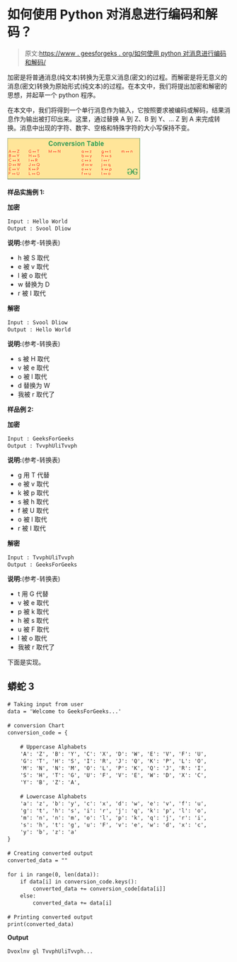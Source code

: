 # 如何使用 Python 对消息进行编码和解码？

> 原文:[https://www . geesforgeks . org/如何使用 python 对消息进行编码和解码/](https://www.geeksforgeeks.org/how-to-encode-and-decode-a-message-using-python/)

加密是将普通消息(纯文本)转换为无意义消息(密文)的过程。而解密是将无意义的消息(密文)转换为原始形式(纯文本)的过程。在本文中，我们将提出加密和解密的思想，并起草一个 python 程序。

在本文中，我们将得到一个单行消息作为输入，它按照要求被编码或解码，结果消息作为输出被打印出来。这里，通过替换 A 到 Z、B 到 Y、… Z 到 A 来完成转换。消息中出现的字符、数字、空格和特殊字符的大小写保持不变。

![](img/bab9f812217727f9b487dcd73a61b02e.png)

**样品实施例 1:**

**加密**

```
Input : Hello World
Output : Svool Dliow

```

**说明:**(参考-转换表)

*   h 被 S 取代
*   e 被 v 取代
*   l 被 o 取代
*   w 替换为 D
*   r 被 I 取代

**解密**

```
Input : Svool Dliow 
Output : Hello World 

```

**说明:**(参考-转换表)

*   s 被 H 取代
*   v 被 e 取代
*   o 被 l 取代
*   d 替换为 W
*   我被 r 取代了

**样品例 2:**

**加密**

```
Input : GeeksForGeeks
Output : TvvphUliTvvph

```

**说明:**(参考-转换表)

*   g 用 T 代替
*   e 被 v 取代
*   k 被 p 取代
*   s 被 h 取代
*   f 被 U 取代
*   o 被 l 取代
*   r 被 I 取代

**解密**

```
Input : TvvphUliTvvph 
Output : GeeksForGeeks

```

**说明:**(参考-转换表)

*   t 用 G 代替
*   v 被 e 取代
*   p 被 k 取代
*   h 被 s 取代
*   u 被 F 取代
*   l 被 o 取代
*   我被 r 取代了

下面是实现。

## 蟒蛇 3

```
# Taking input from user
data = 'Welcome to GeeksForGeeks...'

# conversion Chart
conversion_code = {

    # Uppercase Alphabets
    'A': 'Z', 'B': 'Y', 'C': 'X', 'D': 'W', 'E': 'V', 'F': 'U',
    'G': 'T', 'H': 'S', 'I': 'R', 'J': 'Q', 'K': 'P', 'L': 'O',
    'M': 'N', 'N': 'M', 'O': 'L', 'P': 'K', 'Q': 'J', 'R': 'I',
    'S': 'H', 'T': 'G', 'U': 'F', 'V': 'E', 'W': 'D', 'X': 'C',
    'Y': 'B', 'Z': 'A',

    # Lowercase Alphabets
    'a': 'z', 'b': 'y', 'c': 'x', 'd': 'w', 'e': 'v', 'f': 'u',
    'g': 't', 'h': 's', 'i': 'r', 'j': 'q', 'k': 'p', 'l': 'o',
    'm': 'n', 'n': 'm', 'o': 'l', 'p': 'k', 'q': 'j', 'r': 'i',
    's': 'h', 't': 'g', 'u': 'F', 'v': 'e', 'w': 'd', 'x': 'c',
    'y': 'b', 'z': 'a'
}

# Creating converted output
converted_data = ""

for i in range(0, len(data)):
    if data[i] in conversion_code.keys():
        converted_data += conversion_code[data[i]]
    else:
        converted_data += data[i]

# Printing converted output
print(converted_data)
```

**Output**

```
Dvoxlnv gl TvvphUliTvvph...

```